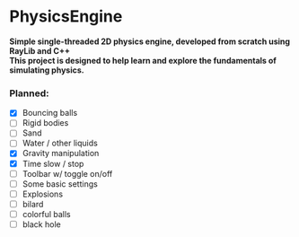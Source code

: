 # PhysicsEngine
**Simple single-threaded 2D physics engine, developed from scratch using RayLib and C++**  
**This project is designed to help learn and explore the fundamentals of simulating physics.**
### Planned:
- [x] Bouncing balls
- [ ] Rigid bodies
- [ ] Sand
- [ ] Water / other liquids
- [x] Gravity manipulation
- [x] Time slow / stop
- [ ] Toolbar w/ toggle on/off
- [ ] Some basic settings
- [ ] Explosions
- [ ] bilard
- [ ] colorful balls
- [ ] black hole
